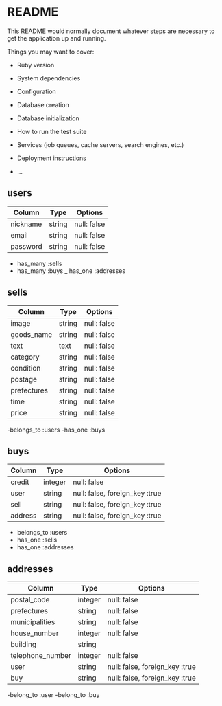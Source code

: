 # README

This README would normally document whatever steps are necessary to get the
application up and running.

Things you may want to cover:

* Ruby version

* System dependencies

* Configuration

* Database creation

* Database initialization

* How to run the test suite

* Services (job queues, cache servers, search engines, etc.)

* Deployment instructions

* ...

## users
|Column  |Type  |Options    |
|--------|------|-----------|
|nickname|string|null: false|
|email   |string|null: false|
|password|string|null: false|

- has_many :sells
- has_many :buys
_ has_one :addresses

## sells
|Column       |Type  |Options    |
|-------------|------|-----------|
|image        |string|null: false|
|goods_name   |string|null: false|
|text         |text  |null: false|
|category     |string|null: false|
|condition    |string|null: false|
|postage      |string|null: false|
|prefectures  |string|null: false|
|time         |string|null: false|
|price        |string|null: false|

-belongs_to :users
-has_one :buys

## buys
|Column  |Type   |Options                       |
|--------|-------|------------------------------|
|credit  |integer|null: false                   |
|user    |string |null: false, foreign_key :true|
|sell    |string |null: false, foreign_key :true|
|address |string |null: false, foreign_key :true|

- belongs_to :users
- has_one :sells
- has_one :addresses

## addresses
|Column          |Type   |Options                       |
|----------------|-------|------------------------------|
|postal_code     |integer|null: false                   |
|prefectures     |string |null: false                   |
|municipalities  |string |null: false                   |
|house_number    |integer|null: false                   |
|building        |string |                              |
|telephone_number|integer|null: false                   |
|user            |string |null: false, foreign_key :true|
|buy             |string |null: false, foreign_key :true|

-belong_to :user
-belong_to :buy